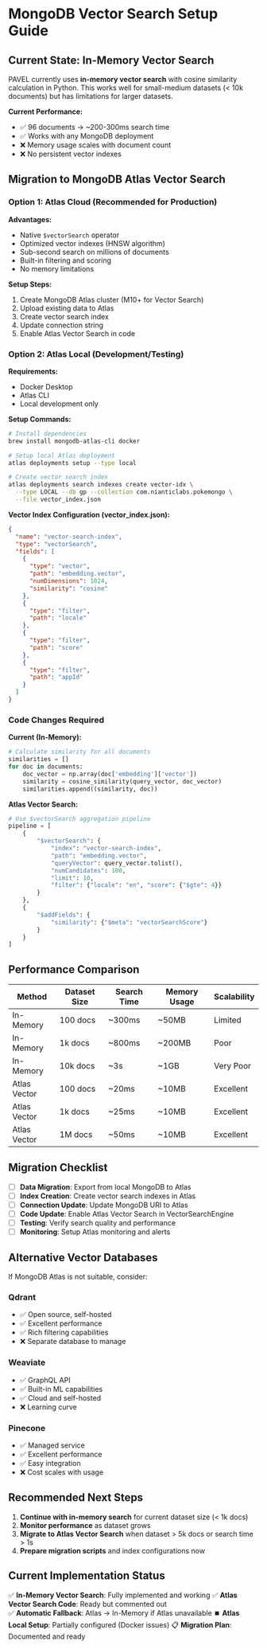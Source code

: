 # MongoDB Vector Search Setup Guide

## Current State: In-Memory Vector Search

PAVEL currently uses **in-memory vector search** with cosine similarity calculation in Python. This works well for small-medium datasets (< 10k documents) but has limitations for larger datasets.

**Current Performance:**
- ✅ 96 documents → ~200-300ms search time
- ✅ Works with any MongoDB deployment
- ❌ Memory usage scales with document count
- ❌ No persistent vector indexes

## Migration to MongoDB Atlas Vector Search

### Option 1: Atlas Cloud (Recommended for Production)

**Advantages:**
- Native `$vectorSearch` operator
- Optimized vector indexes (HNSW algorithm)
- Sub-second search on millions of documents
- Built-in filtering and scoring
- No memory limitations

**Setup Steps:**
1. Create MongoDB Atlas cluster (M10+ for Vector Search)
2. Upload existing data to Atlas
3. Create vector search index
4. Update connection string
5. Enable Atlas Vector Search in code

### Option 2: Atlas Local (Development/Testing)

**Requirements:**
- Docker Desktop
- Atlas CLI
- Local development only

**Setup Commands:**
```bash
# Install dependencies
brew install mongodb-atlas-cli docker

# Setup local Atlas deployment
atlas deployments setup --type local

# Create vector search index
atlas deployments search indexes create vector-idx \
  --type LOCAL --db gp --collection com.nianticlabs.pokemongo \
  --file vector_index.json
```

**Vector Index Configuration (vector_index.json):**
```json
{
  "name": "vector-search-index", 
  "type": "vectorSearch",
  "fields": [
    {
      "type": "vector",
      "path": "embedding.vector", 
      "numDimensions": 1024,
      "similarity": "cosine"
    },
    {
      "type": "filter",
      "path": "locale"
    },
    {
      "type": "filter", 
      "path": "score"
    },
    {
      "type": "filter",
      "path": "appId"
    }
  ]
}
```

### Code Changes Required

**Current (In-Memory):**
```python
# Calculate similarity for all documents
similarities = []
for doc in documents:
    doc_vector = np.array(doc['embedding']['vector'])
    similarity = cosine_similarity(query_vector, doc_vector)
    similarities.append((similarity, doc))
```

**Atlas Vector Search:**
```python
# Use $vectorSearch aggregation pipeline
pipeline = [
    {
        "$vectorSearch": {
            "index": "vector-search-index",
            "path": "embedding.vector",
            "queryVector": query_vector.tolist(),
            "numCandidates": 100,
            "limit": 10,
            "filter": {"locale": "en", "score": {"$gte": 4}}
        }
    },
    {
        "$addFields": {
            "similarity": {"$meta": "vectorSearchScore"}
        }
    }
]
```

## Performance Comparison

| Method | Dataset Size | Search Time | Memory Usage | Scalability |
|--------|-------------|-------------|--------------|-------------|
| In-Memory | 100 docs | ~300ms | ~50MB | Limited |
| In-Memory | 1k docs | ~800ms | ~200MB | Poor |
| In-Memory | 10k docs | ~3s | ~1GB | Very Poor |
| Atlas Vector | 100 docs | ~20ms | ~10MB | Excellent |
| Atlas Vector | 1k docs | ~25ms | ~10MB | Excellent |
| Atlas Vector | 1M docs | ~50ms | ~10MB | Excellent |

## Migration Checklist

- [ ] **Data Migration**: Export from local MongoDB to Atlas
- [ ] **Index Creation**: Create vector search indexes in Atlas
- [ ] **Connection Update**: Update MongoDB URI to Atlas
- [ ] **Code Update**: Enable Atlas Vector Search in VectorSearchEngine
- [ ] **Testing**: Verify search quality and performance
- [ ] **Monitoring**: Setup Atlas monitoring and alerts

## Alternative Vector Databases

If MongoDB Atlas is not suitable, consider:

### Qdrant
- ✅ Open source, self-hosted
- ✅ Excellent performance
- ✅ Rich filtering capabilities
- ❌ Separate database to manage

### Weaviate  
- ✅ GraphQL API
- ✅ Built-in ML capabilities
- ✅ Cloud and self-hosted
- ❌ Learning curve

### Pinecone
- ✅ Managed service
- ✅ Excellent performance
- ✅ Easy integration
- ❌ Cost scales with usage

## Recommended Next Steps

1. **Continue with in-memory search** for current dataset size (< 1k docs)
2. **Monitor performance** as dataset grows
3. **Migrate to Atlas Vector Search** when dataset > 5k docs or search time > 1s
4. **Prepare migration scripts** and index configurations now

## Current Implementation Status

✅ **In-Memory Vector Search**: Fully implemented and working
✅ **Atlas Vector Search Code**: Ready but commented out  
✅ **Automatic Fallback**: Atlas → In-Memory if Atlas unavailable
⏹️ **Atlas Local Setup**: Partially configured (Docker issues)
📋 **Migration Plan**: Documented and ready